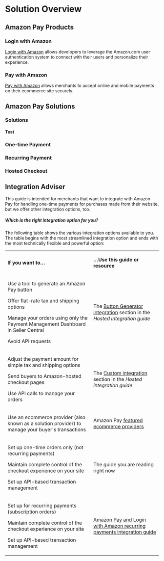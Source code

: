 # Solution Overview

## Amazon Pay Products

### Login with Amazon

<a href="https://login.amazon.com/" target="_blank">Login with Amazon</a> allows developers to leverage the Amazon.com user authentication system to connect with their users and personalize their experience.

### Pay with Amazon

<a href="https://pay.amazon.com" target="_blank">Pay with Amazon</a> allows merchants to accept online and mobile payments on their ecommerce site securely.

## Amazon Pay Solutions

### Solutions

#### Test

### One-time Payment

### Recurring Payment

### Hosted Checkout

## Integration Adviser

This guide is intended for merchants that want to integrate with Amazon Pay for handling one-time payments for purchases made from their website, but we offer other integration options, too.

##### Which is the right integration option for you?

The following table shows the various integration options available to you. The table begins with the most streamlined integration option and ends with the most technically flexible and powerful option:

<table>
  	<tr>
    	<td><p><strong>If you want to…</strong></p></td>
    	<td><p><strong>…Use this guide or resource</strong></p></td>
  	</tr>
  	<tr>
    	<td >
      		<p>Use a tool to generate an Amazon Pay button</p>
      		<p>Offer flat-rate tax and shipping options</p>
      		<p>Manage your orders using only the Payment Management Dashboard in Seller Central</p>
     		<p>Avoid API requests</p>
    	</td>
    	<td>
    		<p>The <a href="/us/documentation/express/201747030" target="_blank">Button Generator integration</a> section in the <em>Hosted integration guide</em></p>
    	</td>
  	</tr>
  	<tr>
    	<td>
      		<p>Adjust the payment amount for simple tax and shipping options</p>
	  		<p>Send buyers to Amazon-hosted checkout pages</p>
      		<p>Use API calls to manage your orders</p>
   		</td>
    	<td>
    		<p>The <a href="/us/documentation/express/201737510" target="_blank">Custom integration</a> section in the <em>Hosted integration guide</em>
    		</p>
    	</td>
  	</tr>
  	<tr>
    	<td>
      		<p>Use an ecommerce provider (also known as a solution provider) to manage your buyer's transactions</p>
    	</td>
    	<td><p>Amazon Pay <a href="/us/solutionproviders" target="_blank">featured ecommerce providers</a></p></td>
  	</tr>
  	<tr>
  		<td>
     		<p>Set up one-time orders only (not recurring payments)</p>
     		<p>Maintain complete control of the checkout experience on your site</p>
     		<p>Set up API-based transaction management</p>
     	</td>
    	<td><p>The guide you are reading right now</p></td>
    </tr>
    <tr>
    	<td>
       		<p>Set up for recurring payments (subscription orders)</p>
       		<p>Maintain complete control of the checkout experience on your site</p>
			<p>Set up API-based transaction management</p>
		</td>
    	<td><p><a href="/us/documentation/automatic/201752090" target="_blank">Amazon Pay and Login with Amazon recurring payments integration guide</a></p></td>
  	</tr>
</table>
